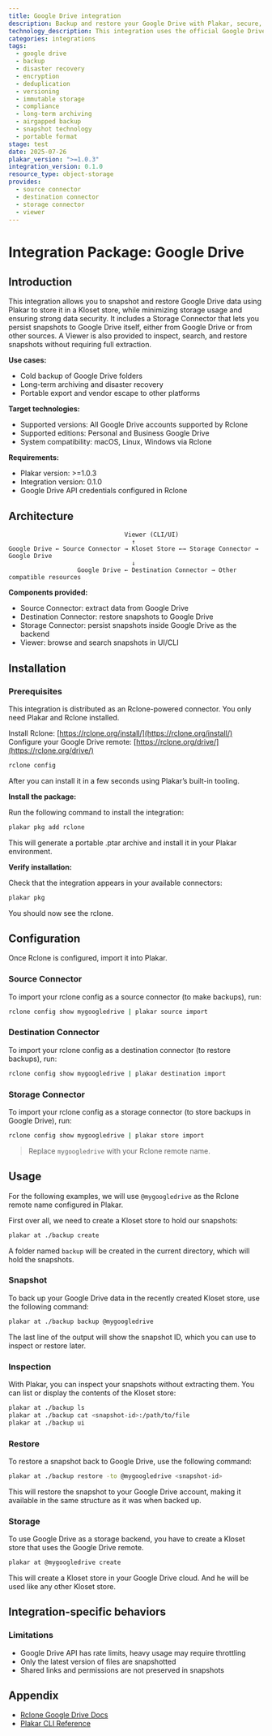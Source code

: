 ```yaml
---
title: Google Drive integration
description: Backup and restore your Google Drive with Plakar, secure, portable, and deduplicated.
technology_description: This integration uses the official Google Drive remote via Rclone to extract and restore data into a Kloset store.
categories: integrations
tags:
  - google drive
  - backup
  - disaster recovery
  - encryption
  - deduplication
  - versioning
  - immutable storage
  - compliance
  - long-term archiving
  - airgapped backup
  - snapshot technology
  - portable format
stage: test
date: 2025-07-26
plakar_version: ">=1.0.3"
integration_version: 0.1.0
resource_type: object-storage
provides:
  - source connector
  - destination connector
  - storage connector
  - viewer
---
```


# Integration Package: Google Drive

## Introduction

This integration allows you to snapshot and restore Google Drive data using Plakar to store it in a Kloset store, while minimizing storage usage and ensuring strong data security.
It includes a Storage Connector that lets you persist snapshots to Google Drive itself, either from Google Drive or from other sources.
A Viewer is also provided to inspect, search, and restore snapshots without requiring full extraction.

**Use cases:**

* Cold backup of Google Drive folders
* Long-term archiving and disaster recovery
* Portable export and vendor escape to other platforms

**Target technologies:**

* Supported versions: All Google Drive accounts supported by Rclone
* Supported editions: Personal and Business Google Drive
* System compatibility: macOS, Linux, Windows via Rclone

**Requirements:**

* Plakar version: >=1.0.3
* Integration version: 0.1.0
* Google Drive API credentials configured in Rclone

## Architecture

```
                                Viewer (CLI/UI)
                                  ↑
Google Drive ← Source Connector → Kloset Store ←→ Storage Connector → Google Drive
                                  ↓
                   Google Drive ← Destination Connector → Other compatible resources
```

**Components provided:**

* Source Connector: extract data from Google Drive
* Destination Connector: restore snapshots to Google Drive
* Storage Connector: persist snapshots inside Google Drive as the backend
* Viewer: browse and search snapshots in UI/CLI

## Installation

### Prerequisites 

This integration is distributed as an Rclone-powered connector.
You only need Plakar and Rclone installed.

Install Rclone: [https://rclone.org/install/](https://rclone.org/install/)
Configure your Google Drive remote: [https://rclone.org/drive/](https://rclone.org/drive/)

```bash
rclone config
```

After you can install it in a few seconds using Plakar’s built-in tooling.

**Install the package:**

Run the following command to install the integration:

```bash
plakar pkg add rclone
```

This will generate a portable .ptar archive and install it in your Plakar environment.

**Verify installation:**

Check that the integration appears in your available connectors:

```bash
plakar pkg
```

You should now see the rclone.

## Configuration

Once Rclone is configured, import it into Plakar.

### Source Connector

To import your rclone config as a source connector (to make backups), run:

```bash
rclone config show mygoogledrive | plakar source import
```

### Destination Connector

To import your rclone config as a destination connector (to restore backups), run:

```bash
rclone config show mygoogledrive | plakar destination import
```

### Storage Connector

To import your rclone config as a storage connector (to store backups in Google Drive), run:

```bash
rclone config show mygoogledrive | plakar store import
```

> Replace `mygoogledrive` with your Rclone remote name.

## Usage

For the following examples, we will use `@mygoogledrive` as the Rclone remote name configured in Plakar.

First over all, we need to create a Kloset store to hold our snapshots:

```bash
plakar at ./backup create
```

A folder named `backup` will be created in the current directory, which will hold the snapshots.

### Snapshot

To back up your Google Drive data in the recently created Kloset store, use the following command:

```bash
plakar at ./backup backup @mygoogledrive
```

The last line of the output will show the snapshot ID, which you can use to inspect or restore later.

### Inspection

With Plakar, you can inspect your snapshots without extracting them.
You can list or display the contents of the Kloset store:

```bash
plakar at ./backup ls
plakar at ./backup cat <snapshot-id>:/path/to/file
plakar at ./backup ui
```

### Restore

To restore a snapshot back to Google Drive, use the following command:

```bash
plakar at ./backup restore -to @mygoogledrive <snapshot-id>
```

This will restore the snapshot to your Google Drive account, making it available in the same structure as it was when backed up.

### Storage

To use Google Drive as a storage backend, you have to create a Kloset store that uses the Google Drive remote.

```bash
plakar at @mygoogledrive create
```

This will create a Kloset store in your Google Drive cloud. And he will be used like any other Kloset store.

## Integration-specific behaviors

### Limitations

* Google Drive API has rate limits, heavy usage may require throttling
* Only the latest version of files are snapshotted
* Shared links and permissions are not preserved in snapshots

## Appendix

* [Rclone Google Drive Docs](https://rclone.org/drive/)
* [Plakar CLI Reference](/docs/main)